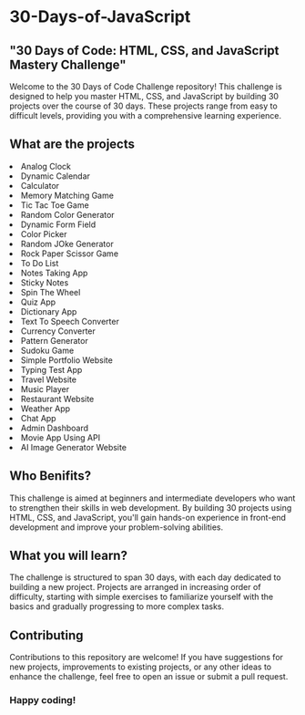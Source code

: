 # 30-Days-of-JavaScript
 <h2>"30 Days of Code: HTML, CSS, and JavaScript Mastery Challenge"</h2>
Welcome to the 30 Days of Code Challenge repository! This challenge is designed to help you master HTML, CSS, and JavaScript by building 30 projects over the course of 30 days. These projects range from easy to difficult levels, providing you with a comprehensive learning experience.
<h2>What are the projects</h2>
<li>Analog Clock</li>
<li>Dynamic Calendar</li>
<li>Calculator</li>
<li>Memory Matching Game</li>
<li>Tic Tac Toe Game</li>
<li>Random Color Generator</li>
<li>Dynamic Form Field</li>
<li>Color Picker</li>
<li>Random JOke Generator</li>
<li>Rock Paper Scissor Game</li>
<li>To Do List</li>
<li>Notes Taking App</li>
<li>Sticky Notes</li>
<li>Spin The Wheel</li>
<li>Quiz App</li>
<li>Dictionary App</li>
<li>Text To Speech Converter</li>
<li>Currency Converter</li>
<li>Pattern Generator</li>
<li>Sudoku Game</li>
<li>Simple Portfolio Website</li>
<li>Typing Test App</li>
<li>Travel Website</li>
<li>Music Player</li>
<li>Restaurant Website</li>
<li>Weather App</li>
<li>Chat App</li>
<li>Admin Dashboard</li>
<li>Movie App Using API</li>
<li>AI Image Generator Website</li>

<h2>Who Benifits?</h2>
This challenge is aimed at beginners and intermediate developers who want to strengthen their skills in web development. By building 30 projects using HTML, CSS, and JavaScript, you'll gain hands-on experience in front-end development and improve your problem-solving abilities.
<h2>What you will learn?</h2>
The challenge is structured to span 30 days, with each day dedicated to building a new project. Projects are arranged in increasing order of difficulty, starting with simple exercises to familiarize yourself with the basics and gradually progressing to more complex tasks.
<h2>Contributing</h2>
Contributions to this repository are welcome! If you have suggestions for new projects, improvements to existing projects, or any other ideas to enhance the challenge, feel free to open an issue or submit a pull request.
<h3>Happy coding!</h3>
